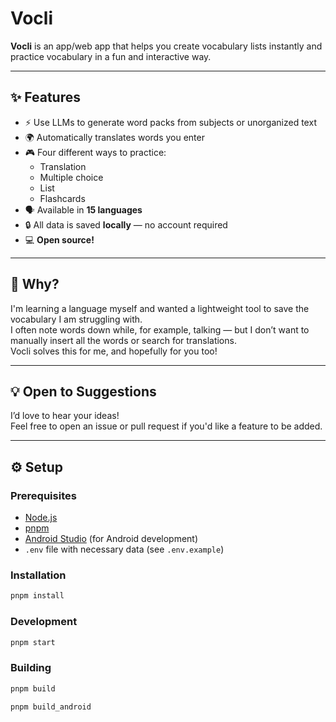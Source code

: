 # Vocli

**Vocli** is an app/web app that helps you create vocabulary lists instantly and practice vocabulary in a fun and interactive way.

---

## ✨ Features

- ⚡️ Use LLMs to generate word packs from subjects or unorganized text
- 🌍 Automatically translates words you enter
- 🎮 Four different ways to practice:
    - Translation
    - Multiple choice
    - List
    - Flashcards
- 🗣 Available in **15 languages**
- 🔒 All data is saved **locally** — no account required
- 💻 **Open source!**

---

## 🚀 Why?

I'm learning a language myself and wanted a lightweight tool to save the vocabulary I am struggling with.  
I often note words down while, for example, talking — but I don’t want to manually insert all the words or search for translations.  
Vocli solves this for me, and hopefully for you too!

---

## 💡 Open to Suggestions

I’d love to hear your ideas!  
Feel free to open an issue or pull request if you'd like a feature to be added.

---

## ⚙️ Setup

### Prerequisites

- [Node.js](https://nodejs.org/)
- [pnpm](https://pnpm.io/)
- [Android Studio](https://developer.android.com/studio) (for Android development)
- `.env` file with necessary data (see `.env.example`)

### Installation

```bash
pnpm install
```

### Development

```bash
pnpm start
```

### Building

```bash
pnpm build
```

```bash
pnpm build_android
```
